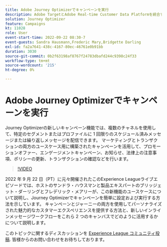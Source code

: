 ```yaml
---
title: Adobe Journey Optimizerでキャンペーンを実行
description: Adobe TargetとAdobe Real-time Customer Data Platformを統合すると、よりパーソナライズされたカスタマーエクスペリエンスを提供できます。 このライブストリームイベントでは、これら 2 つのプラットフォームの統合が、企業がリアルタイムでデータを収集し、ターゲットを絞ったエクスペリエンスを作成およびテストするのにどのように役立つかを確認します。 この強力な機能のエンドツーエンドのプロセスをライブデモでご覧ください。
solution: Journey Optimizer
feature: Campaigns
kt: 11028
role: User
event-start-time: 2022-09-22 08:30-7
event-guests: Sandra Hausmann,Frederic Mary,Bridgette Darling
exl-id: fa2a7641-438c-4167-80ec-46761e0b91bb
duration: 3030
source-git-commit: 0b2f63198af8767f24783dbafd244c9398c24f33
workflow-type: tm+mt
source-wordcount: '215'
ht-degree: 0%

---
```


# Adobe Journey Optimizerでキャンペーンを実行

Journey Optimizerの新しいキャンペーン機能では、複数のチャネルを使用して、特定のセグメントまたはプロファイルに 1 回限りのスケジュール済みメッセージまたは繰り返しメッセージを配信できます。 マーケティングとトランザクションの両方のユースケース用に構築されたキャンペーンを活用して、プロモーションオファー、エンゲージメントキャンペーン、お知らせ、法律上の注意事項、ポリシーの更新、トランザクションの確認などを行います。

>[!VIDEO](https://video.tv.adobe.com/v/3409504/?quality=12&learn=on)

2022 年 9 月 22 日（PT）に元々開催されたこのExperience Leagueライブエピソードでは、ホストのサンドラ・ハウスマンと製品エキスパートのブリッジェット・ダーリングとフレデリック・メアリーが、この新機能のユースケースについて説明し、Journey Optimizerでキャンペーンを簡単に設定および実行する方法を示しています。 キャンペーンとジャーニーの両方を使用してパーソナライズされた魅力的なカスタマーエクスペリエンスを提供する方法と、新しいインラインメッセージワークフローをこれら 2 つのキャンバスでどのように活用するかについて説明します。

このトピックに関するディスカッションを [Experience League コミュニティ投稿](https://experienceleaguecommunities.adobe.com/t5/journey-optimizer-discussions/experience-league-live-post-session-discussion-execute-your/m-p/547896#M52). 皆様からのお問い合わせをお待ちしております。

